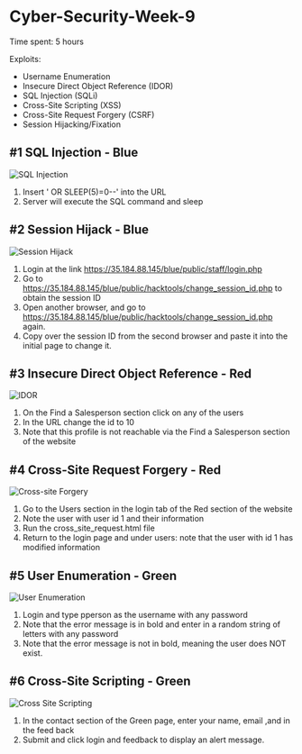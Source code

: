 ﻿# Cyber-Security-Week-9

Time spent: 5 hours

Exploits:
* Username Enumeration
* Insecure Direct Object Reference (IDOR)
* SQL Injection (SQLi)
* Cross-Site Scripting (XSS)
* Cross-Site Request Forgery (CSRF)
* Session Hijacking/Fixation

## #1 SQL Injection - Blue 
![SQL Injection](https://github.com/atsui4688/Cyber-Security-Week-9/blob/master/SQLinjection.gif)  
  1. Insert ' OR SLEEP(5)=0--' into the URL
  2. Server will execute the SQL command and sleep

## #2 Session Hijack - Blue 
![Session Hijack](https://github.com/atsui4688/Cyber-Security-Week-9/blob/master/sessionhijacking.gif)  

  1. Login at the link https://35.184.88.145/blue/public/staff/login.php
  2. Go to https://35.184.88.145/blue/public/hacktools/change_session_id.php to obtain the session ID
  3. Open another browser, and go to https://35.184.88.145/blue/public/hacktools/change_session_id.php again.
  4. Copy over the session ID from the second browser and paste it into the initial page to change it.

## #3 Insecure Direct Object Reference - Red
![IDOR](https://github.com/atsui4688/Cyber-Security-Week-9/blob/master/idor.gif)  

  1. On the Find a Salesperson section click on any of the users 
  2. In the URL change the id to 10
  3. Note that this profile is not reachable via the Find a Salesperson section of the website

## #4 Cross-Site Request Forgery - Red 
![Cross-site Forgery](https://github.com/atsui4688/Cyber-Security-Week-9/blob/master/csrf.gif)  

  1. Go to the Users section in the login tab of the Red section of the website
  2. Note the user with user id 1 and their information
  3. Run the cross_site_request.html file 
  4. Return to the login page and under users: note that the user with id 1 has modified information
  

## #5 User Enumeration - Green 
![User Enumeration](https://github.com/atsui4688/Cyber-Security-Week-9/blob/master/user-enumeration.gif)  

  1. Login and type pperson as the username with any password  
  2. Note that the error message is in bold and enter in a random string of letters with any password
  3. Note that the error message is not in bold, meaning the user does NOT exist.
  
## #6 Cross-Site Scripting - Green
![Cross Site Scripting](https://github.com/atsui4688/Cyber-Security-Week-9/blob/master/cs-scripting.gif)  

  1. In the contact section of the Green page, enter your name, email ,and <script>alert('Mallory found the XSS!');</script> in the feed back
  2. Submit and click login and feedback to display an alert message.
